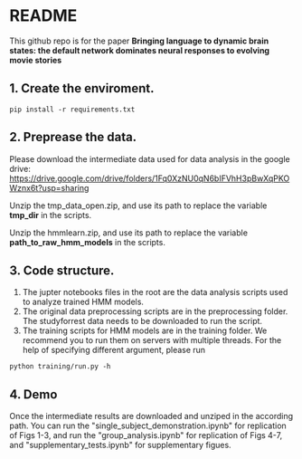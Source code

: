 # README

This github repo is for the paper **Bringing language to dynamic brain states: the default network dominates neural responses to evolving movie stories**
## 1. Create the enviroment.

```
pip install -r requirements.txt
```

## 2. Preprease the data.
Please download the intermediate data used for data analysis in the google drive: 
https://drive.google.com/drive/folders/1Fq0XzNU0qN6bIFVhH3pBwXqPKOWznx6t?usp=sharing

Unzip the tmp_data_open.zip, and use its path to replace the variable **tmp_dir** in the scripts.

Unzip the hmmlearn.zip, and use its path to replace the variable **path_to_raw_hmm_models** in the scripts.

## 3. Code structure.

1. The jupter notebooks files in the root are the data analysis scripts used to analyze trained HMM models.
2. The original data preprocessing scripts are in the preprocessing folder. The studyforrest data needs to be downloaded to run the script.
3. The training scripts for HMM models are in the training folder. We recommend you to run them on servers with multiple threads.  For the help of specifying different argument, please run
```
python training/run.py -h 
```

## 4. Demo

Once the intermediate results are downloaded and unziped in the according path. You can run the "single_subject_demonstration.ipynb" for replication of Figs 1-3, and run the "group_analysis.ipynb" for replication of Figs 4-7, and "supplementary_tests.ipynb" for supplementary figues. 
